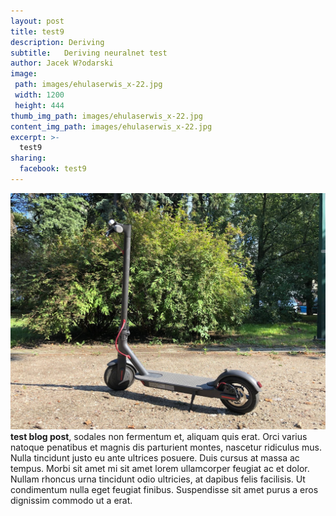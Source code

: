 ```yaml
---
layout: post
title: test9
description: Deriving
subtitle:   Deriving neuralnet test
author: Jacek W?odarski
image:
 path: images/ehulaserwis_x-22.jpg
 width: 1200
 height: 444
thumb_img_path: images/ehulaserwis_x-22.jpg
content_img_path: images/ehulaserwis_x-22.jpg
excerpt: >-
  test9
sharing:
  facebook: test9
---
```

![zdjęcie 24](/images/ehulaserwis_x-24.jpg "image 24")
**test blog post**, sodales non fermentum et, aliquam quis erat. Orci varius natoque penatibus et magnis dis parturient montes, nascetur ridiculus mus. Nulla tincidunt justo eu ante ultrices posuere. Duis cursus at massa ac tempus. Morbi sit amet mi sit amet lorem ullamcorper feugiat ac et dolor. Nullam rhoncus urna tincidunt odio ultricies, at dapibus felis facilisis. Ut condimentum nulla eget feugiat finibus. Suspendisse sit amet purus a eros dignissim commodo ut a erat.

